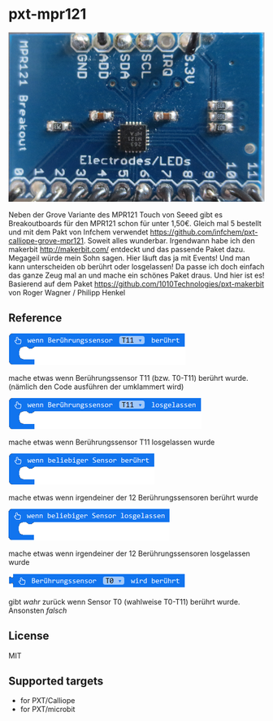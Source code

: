
# pxt-mpr121

![](https://github.com/MKleinSB/pxt-mpr121/blob/master/mpr121Breakout.png) 

Neben der Grove Variante des MPR121 Touch von Seeed gibt es Breakoutboards für den MPR121 schon für unter 1,50€. Gleich mal 5 bestellt und mit dem Pakt von Infchem verwendet https://github.com/infchem/pxt-calliope-grove-mpr121. Soweit alles wunderbar. 
Irgendwann habe ich den makerbit  http://makerbit.com/ entdeckt und das passende Paket dazu. Megageil würde mein Sohn sagen. Hier läuft das ja mit Events! Und man kann unterscheiden ob berührt oder losgelassen!
Da passe ich doch einfach das ganze Zeug mal an und mache ein schönes Paket draus. Und hier ist es! Basierend auf dem Paket 
https://github.com/1010Technologies/pxt-makerbit von Roger Wagner / Philipp Henkel

## Reference

![](https://github.com/MKleinSB/pxt-mpr121/blob/master/1.png) 

mache etwas wenn Berührungssensor T11 (bzw. T0-T11) berührt wurde. (nämlich den Code ausführen der umklammert wird)


![](https://github.com/MKleinSB/pxt-mpr121/blob/master/2.png) 

mache etwas wenn Berührungssensor T11 losgelassen wurde


![](https://github.com/MKleinSB/pxt-mpr121/blob/master/3.png) 

mache etwas wenn irgendeiner der 12 Berührungssensoren berührt wurde


![](https://github.com/MKleinSB/pxt-mpr121/blob/master/4.png) 

mache etwas wenn irgendeiner der 12 Berührungssensoren losgelassen wurde




![](https://github.com/MKleinSB/pxt-mpr121/blob/master/6.png) 

gibt *wahr* zurück wenn Sensor T0 (wahlweise T0-T11) berührt wurde. Ansonsten *falsch*


## License

MIT

## Supported targets

* for PXT/Calliope
* for PXT/microbit

